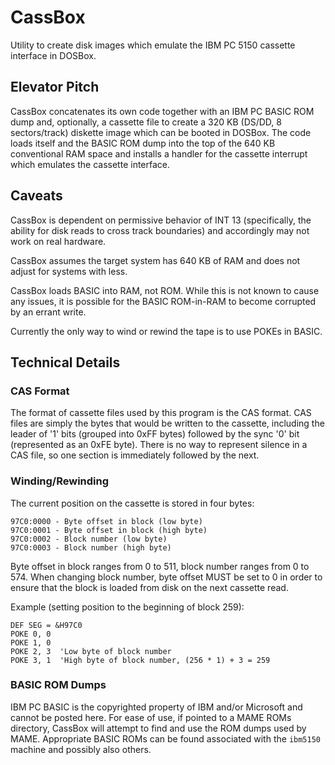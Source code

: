 # CassBox

Utility to create disk images which emulate the IBM PC 5150 cassette interface in DOSBox.


## Elevator Pitch

CassBox concatenates its own code together with an IBM PC BASIC ROM dump and, optionally, a cassette file to create a 320 KB (DS/DD, 8 sectors/track) diskette image which can be booted in DOSBox.  The code loads itself and the BASIC ROM dump into the top of the 640 KB conventional RAM space and installs a handler for the cassette interrupt which emulates the cassette interface.


## Caveats

CassBox is dependent on permissive behavior of INT 13 (specifically, the ability for disk reads to cross track boundaries) and accordingly may not work on real hardware.

CassBox assumes the target system has 640 KB of RAM and does not adjust for systems with less.

CassBox loads BASIC into RAM, not ROM.  While this is not known to cause any issues, it is possible for the BASIC ROM-in-RAM to become corrupted by an errant write.

Currently the only way to wind or rewind the tape is to use POKEs in BASIC.


## Technical Details

### CAS Format

The format of cassette files used by this program is the CAS format.  CAS files are simply the bytes that would be written to the cassette, including the leader of '1' bits (grouped into 0xFF bytes) followed by the sync '0' bit (represented as an 0xFE byte).  There is no way to represent silence in a CAS file, so one section is immediately followed by the next.


### Winding/Rewinding

The current position on the cassette is stored in four bytes:

```
97C0:0000 - Byte offset in block (low byte)
97C0:0001 - Byte offset in block (high byte)
97C0:0002 - Block number (low byte)
97C0:0003 - Block number (high byte)
```

Byte offset in block ranges from 0 to 511, block number ranges from 0 to 574.  When changing block number, byte offset MUST be set to 0 in order to ensure that the block is loaded from disk on the next cassette read.

Example (setting position to the beginning of block 259):

```
DEF SEG = &H97C0
POKE 0, 0
POKE 1, 0
POKE 2, 3  'Low byte of block number
POKE 3, 1  'High byte of block number, (256 * 1) + 3 = 259
```


### BASIC ROM Dumps

IBM PC BASIC is the copyrighted property of IBM and/or Microsoft and cannot be posted here.  For ease of use, if pointed to a MAME ROMs directory, CassBox will attempt to find and use the ROM dumps used by MAME.  Appropriate BASIC ROMs can be found associated with the `ibm5150` machine and possibly also others.

